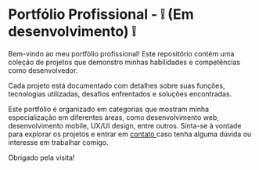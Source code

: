 <h1> Portfólio Profissional - ❕ (Em desenvolvimento) ❕ </h1>
<p> Bem-vindo ao meu portfólio profissional! Este repositório contém uma coleção de projetos que demonstro minhas habilidades e competências como desenvolvedor. </p>

<p> Cada projeto está documentado com detalhes sobre suas funções, tecnologias utilizadas, desafios enfrentados e soluções encontradas.</p>

<p> Este portfólio é organizado em categorias que mostram minha especialização em diferentes áreas, como desenvolvimento web, desenvolvimento mobile, UX/UI design, entre outros. Sinta-se à vontade para explorar os projetos e entrar em <a href="https://www.linkedin.com/in/alexandre-tonin-mota-rico-4b8b2b234/"> contato </a> caso tenha alguma dúvida ou interesse em trabalhar comigo. </p>

<p> Obrigado pela visita! </p>
